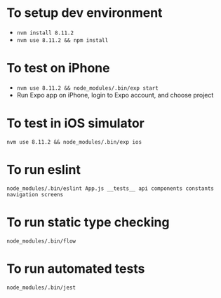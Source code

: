 # To setup dev environment
* `nvm install 8.11.2`
* `nvm use 8.11.2 && npm install`

# To test on iPhone
* `nvm use 8.11.2 && node_modules/.bin/exp start`
* Run Expo app on iPhone, login to Expo account, and choose project

# To test in iOS simulator
`nvm use 8.11.2 && node_modules/.bin/exp ios`

# To run eslint
`node_modules/.bin/eslint App.js __tests__ api components constants navigation screens`

# To run static type checking
`node_modules/.bin/flow`

# To run automated tests
`node_modules/.bin/jest`
